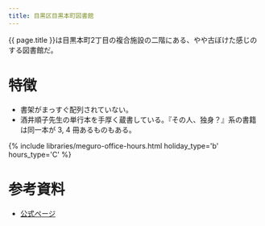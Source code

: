 ```yaml
---
title: 目黒区目黒本町図書館
---
```


{{ page.title }}は目黒本町2丁目の複合施設の二階にある、やや古ぼけた感じのする図書館だ。

# 特徴

* 書架がまっすぐ配列されていない。
* 酒井順子先生の単行本を手厚く蔵書している。『その人、独身？』系の書籍は同一本が 3, 4 冊あるものもある。

{% include libraries/meguro-office-hours.html holiday_type='b' hours_type='C' %}

# 参考資料

* [公式ページ](http://www.meguro-library.jp/locations/megurohoncho-loc/)
